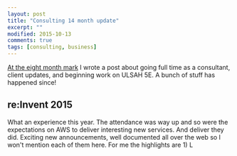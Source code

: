 ```yaml
---
layout: post
title: "Consulting 14 month update"
excerpt: ""
modified: 2015-10-13
comments: true
tags: [consulting, business]
---
```

[At the eight month mark](https://whaletech.co/2015/03/30/freelance-eight-month-update.html) I wrote a post about going full time as a consultant, client updates, and beginning work on ULSAH 5E. A bunch of stuff has happened since!

## re:Invent 2015
What an experience this year. The attendance was way up and so were the expectations on AWS to deliver interesting new services. And deliver they did. Exciting new announcements, well documented all over the web so I won't mention each of them here. For me the highlights are 1) L
